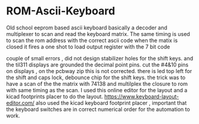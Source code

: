 # ROM-Ascii-Keyboard
Old school eeprom based ascii keyboard
basically a decoder and multiplexer to scan and read the keyboard matrix. The same timing is used to scan the rom address with the correct ascii code
when the matix is closed it fires a one shot to load output register with the 7 bit code

 couple of small errors , did not design stabilizer holes for the shift keys.  and the til311 displays are grounded the decimal point pins. cut the #4&10 pins on displays , on the pcbway zip this is not corrected.  there is led top left for the shift and caps lock, debounce chip for the shift keys. the trick was to have a scan of the the matrix with 74138 and multilplex the closure to rom with same timing as the scan. 
I used this online editor for the layout and a kicad footprints placer to do the layout. 
https://www.keyboard-layout-editor.com/
also used the kicad keyboard footprint placer , important that the keyboard switches are in correct numerical order for the automation to work.
